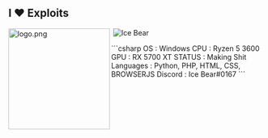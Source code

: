 <h2>I ♥ Exploits</h2>
<p>&nbsp;<img align="left" style="position:absolute"src="https://github-readme-stats.vercel.app/api?username=TheonlyIcebear&show_icons=true&locale=en&theme=chartreuse-light" alt="Ice Bear">
<img align="left" style="position:relative" src="https://c.tenor.com/pcw4us9DIyoAAAAM/we-bare-bears-snow-bear.gif" alt="logo.png" width="200" /> 
</p>
```csharp
       OS  :  Windows
      CPU  :  Ryzen 5 3600
      GPU  :  RX 5700 XT
   STATUS  :  Making Shit
Languages  :  Python, PHP, HTML, CSS, BROWSERJS
  Discord  :  Ice Bear#0167
```
<!--
I stole this from ecriminal
-->
